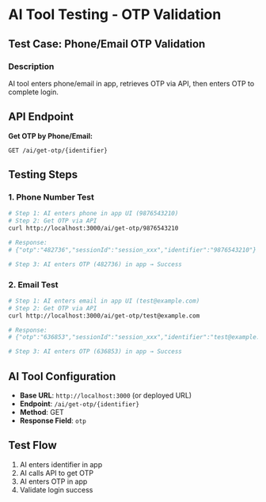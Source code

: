 # AI Tool Testing - OTP Validation

## Test Case: Phone/Email OTP Validation

### Description
AI tool enters phone/email in app, retrieves OTP via API, then enters OTP to complete login.

## API Endpoint

**Get OTP by Phone/Email:**
```
GET /ai/get-otp/{identifier}
```

## Testing Steps

### 1. Phone Number Test
```bash
# Step 1: AI enters phone in app UI (9876543210)
# Step 2: Get OTP via API
curl http://localhost:3000/ai/get-otp/9876543210

# Response:
# {"otp":"482736","sessionId":"session_xxx","identifier":"9876543210"}

# Step 3: AI enters OTP (482736) in app → Success
```

### 2. Email Test
```bash
# Step 1: AI enters email in app UI (test@example.com)
# Step 2: Get OTP via API
curl http://localhost:3000/ai/get-otp/test@example.com

# Response:
# {"otp":"636853","sessionId":"session_xxx","identifier":"test@example.com"}

# Step 3: AI enters OTP (636853) in app → Success
```

## AI Tool Configuration

- **Base URL**: `http://localhost:3000` (or deployed URL)
- **Endpoint**: `/ai/get-otp/{identifier}`
- **Method**: GET
- **Response Field**: `otp`

## Test Flow
1. AI enters identifier in app
2. AI calls API to get OTP
3. AI enters OTP in app
4. Validate login success